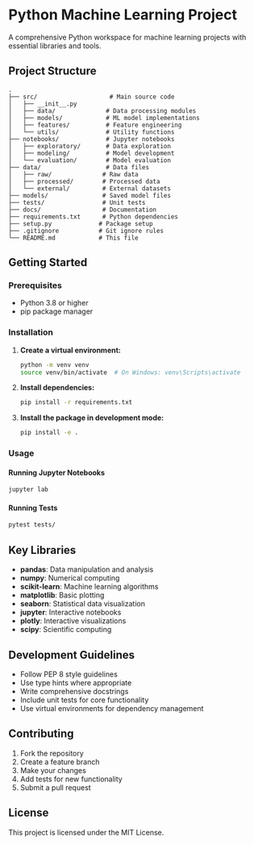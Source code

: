 # Python Machine Learning Project

A comprehensive Python workspace for machine learning projects with essential libraries and tools.

## Project Structure

```
.
├── src/                    # Main source code
│   ├── __init__.py
│   ├── data/              # Data processing modules
│   ├── models/            # ML model implementations
│   ├── features/          # Feature engineering
│   └── utils/             # Utility functions
├── notebooks/             # Jupyter notebooks
│   ├── exploratory/       # Data exploration
│   ├── modeling/          # Model development
│   └── evaluation/        # Model evaluation
├── data/                  # Data files
│   ├── raw/              # Raw data
│   ├── processed/        # Processed data
│   └── external/         # External datasets
├── models/               # Saved model files
├── tests/                # Unit tests
├── docs/                 # Documentation
├── requirements.txt      # Python dependencies
├── setup.py             # Package setup
├── .gitignore           # Git ignore rules
└── README.md            # This file
```

## Getting Started

### Prerequisites
- Python 3.8 or higher
- pip package manager

### Installation

1. **Create a virtual environment:**
   ```bash
   python -m venv venv
   source venv/bin/activate  # On Windows: venv\Scripts\activate
   ```

2. **Install dependencies:**
   ```bash
   pip install -r requirements.txt
   ```

3. **Install the package in development mode:**
   ```bash
   pip install -e .
   ```

### Usage

#### Running Jupyter Notebooks
```bash
jupyter lab
```

#### Running Tests
```bash
pytest tests/
```

## Key Libraries

- **pandas**: Data manipulation and analysis
- **numpy**: Numerical computing
- **scikit-learn**: Machine learning algorithms
- **matplotlib**: Basic plotting
- **seaborn**: Statistical data visualization
- **jupyter**: Interactive notebooks
- **plotly**: Interactive visualizations
- **scipy**: Scientific computing

## Development Guidelines

- Follow PEP 8 style guidelines
- Use type hints where appropriate
- Write comprehensive docstrings
- Include unit tests for core functionality
- Use virtual environments for dependency management

## Contributing

1. Fork the repository
2. Create a feature branch
3. Make your changes
4. Add tests for new functionality
5. Submit a pull request

## License

This project is licensed under the MIT License.